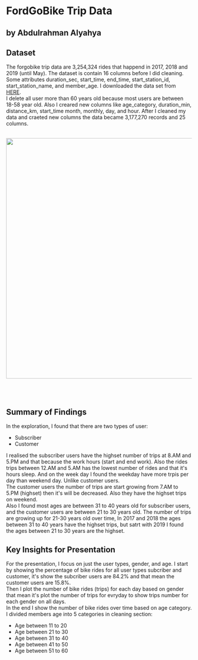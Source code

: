# FordGoBike Trip Data
## by Abdulrahman Alyahya


## Dataset

The forgobike trip data are 3,254,324 rides that happend in 2017, 2018 and 2019 (until May). The dataset is contain 16 columns before I did cleaning. Some attributes duration_sec, start_time, end_time, start_station_id, start_station_name, and member_age. I downloaded the data set from [HERE](https://www.lyft.com/bikes/bay-wheels/system-data).
<br>
I delete all user more than 60 years old because most users are between 18-58 year old. Also I creared new columns like age_category, duration_min, distance_km, start_time month, monthly, day, and hour. After I cleaned my data and craeted new columns the data became 3,177,270 records and 25 columns.
<br>
<br>

<p align="center">
  <img width="1000" height="650" src="https://www.rentjasper.com/wp-content/uploads/2019/06/Jasper-Ford-GoBike.jpg">
</p>

<br>
<br>

## Summary of Findings

In the exploration, I found that there are two types of user: 
* Subscriber 
* Customer <br>

I realised the subscriber users have the highset number of trips at 8.AM and 5.PM and that because the work hours (start and end work). Also the rides trips between 12.AM and 5.AM has the lowest number of rides and that it's hours sleep. And on the week day I found the weekday have  more trpis per day than weekend day. Unlike customer users.<br>
The customer users the number of trips are start growing from 7.AM to 5.PM (highset) then it's will be decreased. Also they have the highset trips on weekend.<br>
Also I found most ages are between 31 to 40 years old for subscriber users, and the customer users are between 21 to 30 years old. The number of trips are growing up for 21-30 years old over time, In 2017 and 2018 the ages between 31 to 40 years have the highset trips, but satrt with 2019 I found the ages between 21 to 30 years are the highset.

## Key Insights for Presentation

For the presentation, I focus on just the  user types, gender, and age. I start by showing the percentage of bike rides for all user types subcriber and customer, it's show the subcriber users are 84.2% and that mean the customer users are 15.8%.<br>
Then I plot the number of bike rides (trips) for each day based on gender that mean it's plot the number of trips for evryday to show trips number for each gender on all days.<br>
In the end I show the number of bike rides over time based on age category. I divided members age into 5 categories in cleaning section:
- Age between 11 to 20 
- Age between 21 to 30
- Age between 31 to 40
- Age between 41 to 50
- Age between 51 to 60<br>
